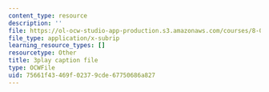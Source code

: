 ```yaml
---
content_type: resource
description: ''
file: https://ol-ocw-studio-app-production.s3.amazonaws.com/courses/8-01sc-classical-mechanics-fall-2016/75661f43469f02379cde67750686a827_0QF_uCgZW4Y.srt
file_type: application/x-subrip
learning_resource_types: []
resourcetype: Other
title: 3play caption file
type: OCWFile
uid: 75661f43-469f-0237-9cde-67750686a827
---
```

